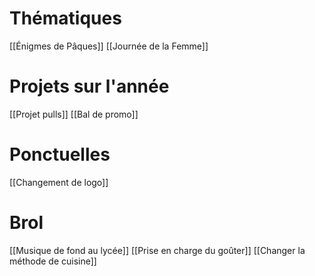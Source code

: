 # Thématiques
[[Énigmes de Pâques]]
[[Journée de la Femme]]
# Projets sur l'année
[[Projet pulls]]
[[Bal de promo]]

# Ponctuelles
[[Changement de logo]]

# Brol
[[Musique de fond au lycée]]
[[Prise en charge du goûter]]
[[Changer la méthode de cuisine]]